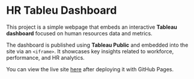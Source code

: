 # HR Tableu Dashboard

This project is a simple webpage that embeds an interactive **Tableau dashboard** focused on human resources data and metrics.

The dashboard is published using **Tableau Public** and embedded into the site via an `<iframe>`. It showcases key insights related to workforce, performance, and HR analytics.

You can view the live site [here](https://sagigolan8.github.io/HR-Tableu-Dashboard/) after deploying it with GitHub Pages.
